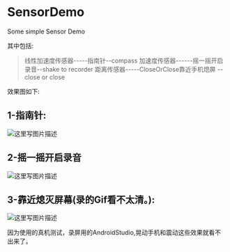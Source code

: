 # SensorDemo
Some simple Sensor Demo

其中包括:

>线性加速度传感器-----指南针--compass
>加速度传感器------摇一摇开启录音--shake to recorder
>距离传感器-----CloseOrClose靠近手机熄屏  --close or close

效果图如下:

1-指南针:
------

![这里写图片描述](http://img.blog.csdn.net/20160602183950627)

2-摇一摇开启录音
---------

![这里写图片描述](http://img.blog.csdn.net/20160602184105957)

3-靠近熄灭屏幕(录的Gif看不太清。):
---------------------

![这里写图片描述](http://img.blog.csdn.net/20160602183632559)

因为使用的真机测试，录屏用的AndroidStudio,晃动手机和震动这些效果就看不出来了。
